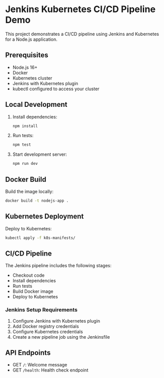 # Jenkins Kubernetes CI/CD Pipeline Demo

This project demonstrates a CI/CD pipeline using Jenkins and Kubernetes for a Node.js application.

## Prerequisites

- Node.js 16+
- Docker
- Kubernetes cluster
- Jenkins with Kubernetes plugin
- kubectl configured to access your cluster

## Local Development

1. Install dependencies:
   ```bash
   npm install
   ```

2. Run tests:
   ```bash
   npm test
   ```

3. Start development server:
   ```bash
   npm run dev
   ```

## Docker Build

Build the image locally:
```bash
docker build -t nodejs-app .
```

## Kubernetes Deployment

Deploy to Kubernetes:
```bash
kubectl apply -f k8s-manifests/
```

## CI/CD Pipeline

The Jenkins pipeline includes the following stages:
- Checkout code
- Install dependencies
- Run tests
- Build Docker image
- Deploy to Kubernetes

### Jenkins Setup Requirements

1. Configure Jenkins with Kubernetes plugin
2. Add Docker registry credentials
3. Configure Kubernetes credentials
4. Create a new pipeline job using the Jenkinsfile

## API Endpoints

- GET `/`: Welcome message
- GET `/health`: Health check endpoint